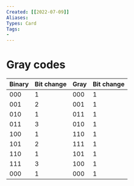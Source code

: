 ```yaml
---
Created: [[2022-07-09]]
Aliases: 
Types: Card
Tags: 
- 
---
```

# Gray codes
| Binary | Bit change | Gray | Bit change |
| ------ | ---------- | ---- | ---------- |
| 000    | 1          | 000  | 1          |
| 001    | 2          | 001  | 1          |
| 010    | 1          | 011  | 1          |
| 011    | 3          | 010  | 1          |
| 100    | 1          | 110  | 1          |
| 101    | 2          | 111  | 1          |
| 110    | 1          | 101  | 1          |
| 111    | 3          | 100  | 1          |
| 000    | 1          | 000  | 1          |